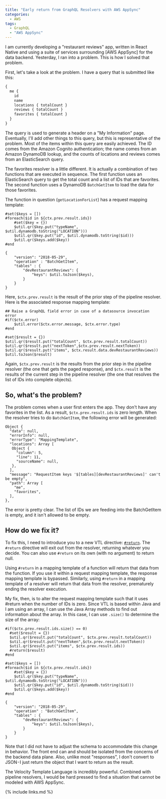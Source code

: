 ```yaml
---
title: "Early return from GraphQL Resolvers with AWS AppSync"
categories:
  - AWS
tags:
  - GraphQL
  - "AWS AppSync"
---
```


I am currently developing a "restaurant reviews" app, written in React Native and using a suite of services surrounding [AWS AppSync] for the data backend. Yesterday, I ran into a problem. This is how I solved that problem.

First, let's take a look at the problem. I have a query that is submitted like this:

```graphql
{
  me {
    id
    name
    locations { totalCount }
    reviews { totalCount }
    favorites { totalCount }
  }
}
```

The query is used to generate a header on a "My Information" page. Eventually, I'll add other things to this query, but this is representative of the problem. Most of the items within this query are easily achieved. The ID comes from the Amazon Cognito authentication; the name comes from an Amazon DynamoDB lookup, and the counts of locations and reviews comes from an ElasticSearch query.

The favorites resolver is a little different. It is actually a combination of two functions that are executed in sequence. The first function uses an ElasticSearch query to get the total count and a list of IDs that are favorites. The second function uses a DynamoDB `BatchGetItem` to load the data for those favorites.

The function in question (`getLocationForList`) has a request mapping template:

```
#set($keys = [])
#foreach($id in ${ctx.prev.result.ids})
    #set($key = {})
    $util.qr($key.put("typeName", $util.dynamodb.toString("LOCATION")))
    $util.qr($key.put("id", $util.dynamodb.toString($id)))
    $util.qr($keys.add($key))
#end

{
    "version": "2018-05-29",
    "operation" : "BatchGetItem",
    "tables" : {
        "devRestaurantReviews": {
            "keys": $util.toJson($keys),
        }
    }
}
```

Here, `$ctx.prev.result` is the result of the prior step of the pipeline resolver. Here is the associated response mapping template:

```
## Raise a GraphQL field error in case of a datasource invocation error
#if($ctx.error)
    $util.error($ctx.error.message, $ctx.error.type)
#end

#set($result = {})
$util.qr($result.put("totalCount", $ctx.prev.result.totalCount))
$util.qr($result.put("nextToken",$ctx.prev.result.nextToken))
$util.qr($result.put("items", $ctx.result.data.devRestaurantReviews))
$util.toJson($result)
```

Again, `$ctx.prev.result` is the results from the prior step in the pipeline resolver (the one that gets the paged response), and `$ctx.result` is the results of the current step in the pipeline resolver (the one that resolves the list of IDs into complete objects).

## So, what's the problem?

The problem comes when a user first enters the app. They don't have any favorites in the list. As a result, `$ctx.prev.result.ids` is zero length. When the resolver tries to do `BatchGetItem`, the following error will be generated:

```
Object {
  "data": null,
  "errorInfo": null,
  "errorType": "MappingTemplate",
  "locations": Array [
   Object {
     "column": 5,
     "line": 11,
     "sourceName": null,
   },
  ],
  "message": "RequestItem keys '$[tables][devRestaurantReviews]' can't be empty",
  "path": Array [
    "me",
    "favorites",
  ],
},
```

The error is pretty clear. The list of IDs we are feeding into the BatchGetItem is empty, and it isn't allowed to be empty.

## How do we fix it?

To fix this, I need to introduce you to a new VTL directive: [`#return`](https://docs.aws.amazon.com/appsync/latest/devguide/resolver-util-reference.html#aws-appsync-directives). The `#return` directive will exit out from the resolver, returning whatever you decide. You can also use `#return` on its own (with no argument) to return null.

Using `#return` in a mapping template of a function will return that data from the function. If you use it within a request mapping template, the response mapping template is bypassed. Similarly, using `#return` in a mapping template of a resolver will return that data from the resolver, prematurely ending the resolver execution.

My fix, then, is to alter the request mapping template such that it uses #return when the number of IDs is zero. Since VTL is based within Java and I am using an array, I can use the Java Array methods to find out information about the array. In this case, I can use `.size()` to determine the size of the array:

```
#if($ctx.prev.result.ids.size() == 0) 
  #set($result = {})
  $util.qr($result.put("totalCount", $ctx.prev.result.totalCount))
  $util.qr($result.put("nextToken",$ctx.prev.result.nextToken))
  $util.qr($result.put("items", $ctx.prev.result.ids))
  #return($result)
#end

#set($keys = [])
#foreach($id in ${ctx.prev.result.ids})
    #set($key = {})
    $util.qr($key.put("typeName", $util.dynamodb.toString("LOCATION")))
    $util.qr($key.put("id", $util.dynamodb.toString($id)))
    $util.qr($keys.add($key))
#end

{
    "version": "2018-05-29",
    "operation" : "BatchGetItem",
    "tables" : {
        "devRestaurantReviews": {
            "keys": $util.toJson($keys),
        }
    }
}
```

Note that I did not have to adjust the schema to accommodate this change in behavior. The front end can and should be isolated from the concerns of the backend data plane. Also, unlike most "responses", I don't convert to JSON - I just return the object that I want to return as the result.

The Velocity Template Language is incredibly powerful. Combined with pipeline resolvers, I would be hard pressed to find a situation that cannot be modeled with AWS AppSync.

{% include links.md %}